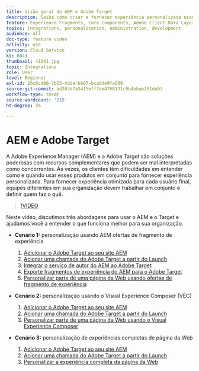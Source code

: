 ```yaml
---
title: Visão geral do AEM e Adobe Target
description: Saiba como criar e fornecer experiência personalizada usando o Adobe Experience Manager as a Cloud Service e Adobe Target.
feature: Experience Fragments, Core Components, Adobe Client Data Layer
topics: integrations, personalization, administration, development
audience: all
doc-type: feature video
activity: use
version: Cloud Service
kt: 6043
thumbnail: 41241.jpg
topic: Integrations
role: User
level: Beginner
exl-id: 2bc6cd90-7b23-4dde-bb07-bca0de9fa509
source-git-commit: ad203d7a34f5eff7de4768131c9b4ebae261da93
workflow-type: tm+mt
source-wordcount: '215'
ht-degree: 3%

---
```


# AEM e Adobe Target

A Adobe Experience Manager (AEM) e a Adobe Target são soluções poderosas com recursos complementares que podem ser mal interpretadas como concorrentes. Às vezes, os clientes têm dificuldades em entender como e quando usar esses produtos em conjunto para fornecer experiência personalizada. Para fornecer experiência otimizada para cada usuário final, equipes diferentes em sua organização devem trabalhar em conjunto e definir quem faz o quê.

>[!VIDEO](https://video.tv.adobe.com/v/41241?quality=12&learn=on)

Neste vídeo, discutimos três abordagens para usar o AEM e o Target e ajudamos você a entender o que funciona melhor para sua organização.

* __Cenário 1:__ personalização usando AEM ofertas de fragmento de experiência

   1. [Adicionar o Adobe Target ao seu site AEM](./add-target-launch-extension.md)
   1. [Acionar uma chamada do Adobe Target a partir do Launch](./load-and-fire-target.md)
   1. [Integrar o serviço de autor do AEM ao Adobe Target](./setup-aem-target-cloud-service.md)
   1. [Exporte fragmentos de experiência do AEM para o Adobe Target](./export-experience-fragment-target.md)
   1. [Personalizar parte de uma página da Web usando ofertas de fragmento de experiência](./create-target-activity.md)

* __Cenário 2:__ personalização usando o Visual Experience Composer (VEC)

   1. [Adicionar o Adobe Target ao seu site AEM](./add-target-launch-extension.md)
   1. [Acionar uma chamada do Adobe Target a partir do Launch](./load-and-fire-target.md)
   1. [Personalizar parte de uma página da Web usando o Visual Experience Composer](./personalization-using-vec.md)

* __Cenário 3:__ personalização de experiências completas de página da Web

   1. [Adicionar o Adobe Target ao seu site AEM](./add-target-launch-extension.md)
   1. [Acionar uma chamada do Adobe Target a partir do Launch](./load-and-fire-target.md)
   1. [Personalizar a experiência completa da página da Web](./personalization-web-page.md)
